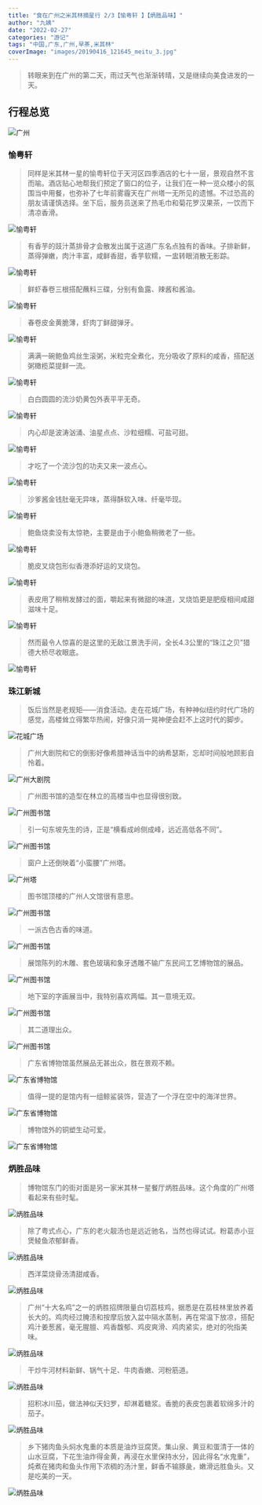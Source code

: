 ```yaml
---
title: "食在广州之米其林摘星行 2/3【愉粤轩 】【炳胜品味】"
author: "九姨"
date: "2022-02-27"
categories: "游记"
tags: "中国,广东,广州,早茶,米其林"
coverImage: "images/20190416_121645_meitu_3.jpg"
---
```


>转眼来到在广州的第二天，雨过天气也渐渐转晴，又是继续向美食进发的一天。

## 行程总览

![广州](images/Capture.png)

### 愉粤轩

>同样是米其林一星的愉粤轩位于天河区四季酒店的七十一层，景观自然不言而喻。酒店贴心地帮我们预定了窗口的位子，让我们在一种一览众楼小的氛围当中用餐，也弥补了七年前雾霾天在广州塔一无所见的遗憾。不过恐高的朋友请谨慎选择。坐下后，服务员送来了热毛巾和菊花罗汉果茶，一饮而下清凉香滑。

![愉粤轩](images/20190416_122109.jpg)

>有香芋的豉汁蒸排骨才会散发出属于这道广东名点独有的香味。子排新鲜，蒸得弹嫩，肉汁丰富，咸鲜香甜，香芋软糯，一盅转眼消散无影踪。

![愉粤轩](images/20190416_124408.jpg)

>鲜虾春卷三根搭配蘸料三碟，分别有鱼露、辣酱和酱油。

![愉粤轩](images/20190416_122851.jpg)

>春卷皮金黄脆薄，虾肉丁鲜甜弹牙。

![愉粤轩](images/20190416_123106.jpg)

>满满一碗鲍鱼鸡丝生滚粥，米粒完全煮化，充分吸收了原料的咸香，搭配送粥橄榄菜提鲜一流。

![愉粤轩](images/20190416_123439.jpg)

>白白圆圆的流沙奶黄包外表平平无奇。

![愉粤轩](images/20190416_123423.jpg)

>内心却是波涛汹涌、油星点点、沙粒细糯、可盐可甜。

![愉粤轩](images/20190416_123513.jpg)

>才吃了一个流沙包的功夫又来一波点心。

![愉粤轩](images/20190416_124102.jpg)

>沙爹酱金钱肚毫无异味，蒸得酥软入味、纤毫毕现。

![愉粤轩](images/20190416_123606.jpg)

>鲍鱼烧卖没有太惊艳，主要是由于小鲍鱼稍微老了一些。

![愉粤轩](images/20190416_124108.jpg)

>脆皮叉烧包形似香港添好运的叉烧包。

![愉粤轩](images/20190416_124118.jpg)

>表皮用了稍稍发酵过的面，嚼起来有微甜的味道，叉烧馅更是肥瘦相间咸甜滋味十足。

![愉粤轩](images/20190416_124812.jpg)

>然而最令人惊喜的是这里的无敌江景洗手间，全长4.3公里的“珠江之贝”猎德大桥尽收眼底。

![愉粤轩](images/20190416_121645_meitu_3.jpg)

### 珠江新城

>饭后当然是老规矩——消食活动。走在花城广场，有种神似纽约时代广场的感觉，高楼耸立得繁华热闹，好像只消一晃神便会赶不上这时代的脚步。

![花城广场](images/20190416_135028-e1559081958760.jpg)

>广州大剧院和它的倒影好像希腊神话当中的纳希瑟斯，忘却时间般地顾影自怜着。

![广州大剧院](images/20190416_135610-e1559081983762.jpg)

>广州图书馆的造型在林立的高楼当中也显得很别致。

![广州图书馆](images/20190416_140659-e1559082018565.jpg)

>引一句东坡先生的诗，正是“横看成岭侧成峰，远近高低各不同”。

![广州图书馆](images/20190416_140852.jpg)

>窗户上还倒映着“小蛮腰”广州塔。

![广州塔](images/20190416_140959.jpg)

>图书馆顶楼的广州人文馆很有意思。

![广州图书馆](images/20190416_143715-e1559082126905.jpg)

>一派古色古香的味道。

![广州图书馆](images/20190416_143741.jpg)

>展馆陈列的木雕、套色玻璃和象牙透雕不输广东民间工艺博物馆的展品。

![广州图书馆](images/20190416_144056.jpg)

>地下室的字画展当中，我特别喜欢两幅。其一意境无双。

![广州图书馆](images/20190416_151153-e1559082208431.jpg)

>其二道理出众。

![广州图书馆](images/20190416_151443-e1559082224166.jpg)

>广东省博物馆虽然展品无甚出众，胜在景观不赖。

![广东省博物馆](images/20190416_154626.jpg)

>值得一提的是馆内有一组鲸鲨装饰，营造了一个浮在空中的海洋世界。

![广东省博物馆](images/20190416_161740.jpg)

>博物馆外的铜塑生动可爱。

![广东省博物馆](images/20190416_165635.jpg)

### 炳胜品味

>博物馆东门的街对面是另一家米其林一星餐厅炳胜品味。这个角度的广州塔看起来有些时髦。

![炳胜品味](images/20190416_183811-e1559082581139.jpg)

>除了粤式点心，广东的老火靓汤也是远近驰名，当然也得试试。粉葛赤小豆煲鲮鱼浓郁鲜香。

![炳胜品味](images/20190416_173145.jpg)

>西洋菜烧骨汤清甜咸香。

![炳胜品味](images/20190416_173149.jpg)

>广州“十大名鸡”之一的炳胜招牌限量白切荔枝鸡，据悉是在荔枝林里放养着长大的。鸡肉经过腌渍和按摩后放入盆中隔水蒸制，再在常温下放凉，搭配鸡汁姜葱酱，毫无腥膻、鸡香馥郁、鸡皮爽滑、鸡肉紧实，绝对的吮指美味。

![炳胜品味](images/20190416_172943.jpg)

>干炒牛河材料新鲜、锅气十足、牛肉香嫩、河粉筋道。

![炳胜品味](images/20190416_173707.jpg)

>招积冰川茄，做法神似天妇罗，却淋着糖浆。香脆的表皮包裹着软绵多汁的茄子。

![炳胜品味](images/20190416_173713.jpg)

>乡下猪肉鱼头焖水鬼重的本质是油炸豆腐煲。集山泉、黄豆和蛋清于一体的山水豆腐，下花生油炸得金黄，再浸在水里保持水分，因此得名“水鬼重”，炖煮在猪肉和鱼头作用下浓稠的汤汁里，鲜香不输豚彘，嫩滑远胜鱼头。又是吃美的一天。

![炳胜品味](images/20190416_174356.jpg)
